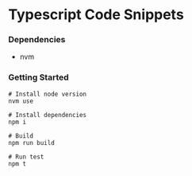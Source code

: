 # Typescript Code Snippets

### Dependencies

- nvm

### Getting Started

```shell
# Install node version
nvm use

# Install dependencies
npm i

# Build
npm run build

# Run test
npm t
```
